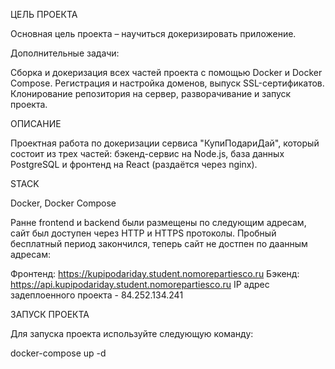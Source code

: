 ЦЕЛЬ ПРОЕКТА

Основная цель проекта – научиться докеризировать приложение.

Дополнительные задачи:

Сборка и докеризация всех частей проекта с помощью Docker и Docker Compose. Регистрация и настройка доменов, выпуск SSL-сертификатов. Клонирование репозитория на сервер, разворачивание и запуск проекта.

ОПИСАНИЕ

Проектная работа по докеризации сервиса "КупиПодариДай", который состоит из трех частей: бэкенд-сервис на Node.js, база данных PostgreSQL и фронтенд на React (раздаётся через nginx).

STACK

Docker, Docker Compose

Ранне frontend и backend были размещены по следующим адресам, сайт был доступен через HTTP и HTTPS протоколы. Пробный бесплатный период закончился, теперь сайт не достпен по даанным адресам:

Фронтенд: https://kupipodariday.student.nomorepartiesco.ru
Бэкенд: https://api.kupipodariday.student.nomorepartiesco.ru
IP адрес задеплоенного проекта - 84.252.134.241

ЗАПУСК ПРОЕКТА

Для запуска проекта используйте следующую команду:

docker-compose up -d